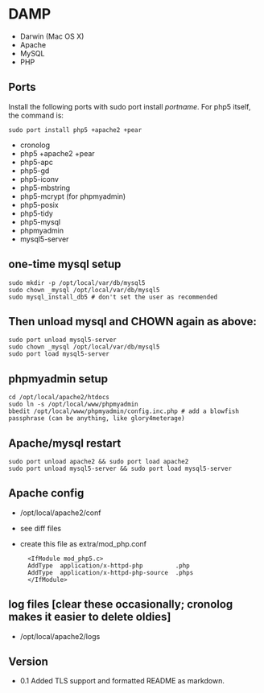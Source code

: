 # DAMP

* Darwin (Mac OS X)
* Apache
* MySQL
* PHP

## Ports

Install the following ports with sudo port install *portname*.
For php5 itself, the command is:

	sudo port install php5 +apache2 +pear

*	cronolog
*	php5 +apache2 +pear
*	php5-apc
*	php5-gd
*	php5-iconv
*	php5-mbstring
*	php5-mcrypt (for phpmyadmin)
*	php5-posix
*	php5-tidy
*	php5-mysql
*	phpmyadmin
*	mysql5-server

## one-time mysql setup

	sudo mkdir -p /opt/local/var/db/mysql5
	sudo chown _mysql /opt/local/var/db/mysql5
	sudo mysql_install_db5 # don't set the user as recommended

## Then unload mysql and CHOWN again as above:

	sudo port unload mysql5-server
	sudo chown _mysql /opt/local/var/db/mysql5
	sudo port load mysql5-server

## phpmyadmin setup

	cd /opt/local/apache2/htdocs
	sudo ln -s /opt/local/www/phpmyadmin
	bbedit /opt/local/www/phpmyadmin/config.inc.php # add a blowfish passphrase (can be anything, like glory4meterage)

## Apache/mysql restart

	sudo port unload apache2 && sudo port load apache2
	sudo port unload mysql5-server && sudo port load mysql5-server

## Apache config

* /opt/local/apache2/conf
* see diff files
* create this file as extra/mod_php.conf

		<IfModule mod_php5.c>
		AddType  application/x-httpd-php         .php
		AddType  application/x-httpd-php-source  .phps
		</IfModule>


## log files [clear these occasionally; cronolog makes it easier to delete oldies]

* /opt/local/apache2/logs

## Version
* 0.1 Added TLS support and formatted README as markdown.
